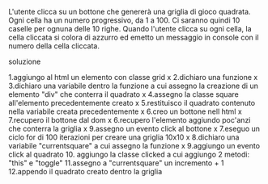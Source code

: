L'utente clicca su un bottone che genererà una griglia di gioco quadrata.
Ogni cella ha un numero progressivo, da 1 a 100.
Ci saranno quindi 10 caselle per ognuna delle 10 righe.
Quando l'utente clicca su ogni cella, la cella cliccata si colora di azzurro ed emetto un messaggio in console con il numero della cella cliccata.

soluzione

1.aggiungo al html un elemento con classe grid x
2.dichiaro una funzione x
3.dichiaro una variabile dentro la funzione a cui assegno la creazione di un elemento "div" che conterra il quadrato x
4.assegno la classe square all'elemento precedentemente creato x
5.restituisco il quadrato contenuto nella variabile creata precedentemente x
6.creo un bottone nell html x
7.recupero il bottone dal dom x
6.recupero l'elemento aggiundo poc'anzi che conterra la griglia x
9.assegno un evento click al bottone x
7.eseguo un ciclo for di 100 iterazioni per creare una griglia 10x10 x
8.dichiaro una variabile "currentsquare" a cui assegno la funzione x
9.aggiungo un evento click al quadrato
10. aggiungo la classe clicked a cui aggiungo 2 metodi: "this" e "toggle"
11.assegno a "currentsquare" un incremento + 1
12.appendo il quadrato creato dentro la griglia
